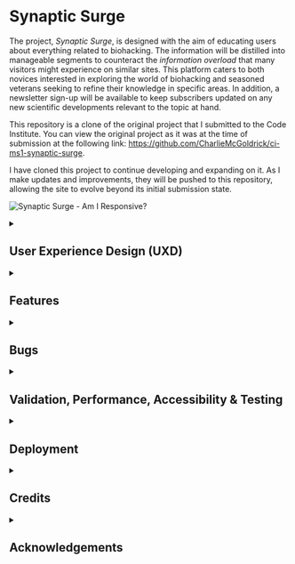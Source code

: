 # Synaptic Surge

The project, *Synaptic Surge*, is designed with the aim of educating users about everything related to biohacking. The information will be distilled into manageable segments to counteract the *information overload* that many visitors might experience on similar sites. This platform caters to both novices interested in exploring the world of biohacking and seasoned veterans seeking to refine their knowledge in specific areas. In addition, a newsletter sign-up will be available to keep subscribers updated on any new scientific developments relevant to the topic at hand.

This repository is a clone of the original project that I submitted to the Code Institute. You can view the original project as it was at the time of submission at the following link: https://github.com/CharlieMcGoldrick/ci-ms1-synaptic-surge.

I have cloned this project to continue developing and expanding on it. As I make updates and improvements, they will be pushed to this repository, allowing the site to evolve beyond its initial submission state.

![Synaptic Surge - Am I Responsive?](assets/images/readme/synaptic-surge-am-i-responsive.webp)

<details>
<summary><h2>User Experience Design (UXD)</h2></summary>

<details>
<summary><h3>Strategy</h3></summary>
<details>
<summary><h4>User Stories</h4></summary>

#### First Time Visitor Goals ####

- As a First Time user, I want to easily understand the main purpose of the site and learn more about the concepts of Biohacking.
- As a First Time user, I want to be able to easily navigate throughout the site to find informative content and educational resources.
- As a First Time user, I want to view the website and content clearly on my mobile device.
- As a First Time user, I want to find ways to follow the Biohacking education platform on different social media platforms.

#### Returning Visitor Goals ####

- As a Returning user, I want to find and explore new content and resources about Biohacking so that I can continue my learning journey.
- As a Returning user, I want to be able to interact with other users or experts in the field, so I can deepen my understanding and share ideas.
- As a Returning user, I want to contact the organisation so I can request more information or suggest topics for future content.

#### Frequent Visitor Goals ####

- As a Frequent user, I want to check to see if there are any new articles, videos, or resources about Biohacking.
- As a Frequent user, I want to check to see if there are any new developments or trends in the field of Biohacking.
- As a Frequent user, I want to sign up for the Newsletter so that I am emailed any major updates and/or changes to the website or new insights in the field of Biohacking.

</details>
<details>
<summary><h4>Site Owner Goals</h4></summary>

- As a Site Owner, I want to create an intuitive and responsive website that effectively educates users about Biohacking.
- As a Site Owner, I want to be able to inform users of new content, resources, or changes to the site, keeping them engaged and up-to-date.
- As a Site Owner, I want to generate revenue by promoting relevant products, services, or partnerships related to Biohacking.
- As a Site Owner, I want more exposure for the website's social media pages to build a broader community around the subject of Biohacking.
- As a Site Owner, I want to be able to receive communication from site visitors, allowing for feedback, content suggestions, and community interaction.
- As a Site Owner, I want to be able to show visitors the team behind the website, to build trust and further establish the site's credibility in the field of Biohacking.

</details>
<details>
<summary><h4>Competition</h4></summary>

I have found a variety of sites that include information on Biohacking; [Biohackers Lab](https://www.biohackerslab.com/), [David Asprey](https://daveasprey.com/), [Biohacking Collective](https://biohackingcollective.com/), [Found My Fitness](https://www.foundmyfitness.com/), [Quantified Self](https://quantifiedself.com/), and [Ben Greenfield Life](https://bengreenfieldlife.com/). Many of them seem to revolve around a personality, which gives the information on the site more credibility. This would be difficult to compete with currently, however, with a successful, monetizable site I could hire scientific professionals to give *Synaptic Surge* more credence. When in comes to design the sites have several strengths and weaknesses:

[Biohackers Lab](https://www.biohackerslab.com/)

Strengths

- Clean and organised layout
- Good colour contrast between the orange and white
- Has a variety of content; text, images, videos & podcasts

Weaknesses

- Navbar isn't sticky which requires unnecessary scrolling to navigate the site
- Sections could be broken up with more colours instead of being white
- Poor colour contrast on certain pages between black and orange. Should be orange and white
- Generally responsive but fonts seem to big on mobile and the content could be broken up more

[David Asprey](https://daveasprey.com/)

Strengths

- Authoritative site due to it being linked with David Asprey (*Father of Biohacking*)
- Hover interactions on all elements
- High quality images

Weaknesses

- Black and yellow lines on homepage don't really work. I understand that it's part of his book *Smarter Not Harder* but it doesn't fit the otherwise clean blue and white colour scheme
- Articles could be broken up into sub-categories
- Generally responsive but navigation doesn't display properly on mobile

[Biohacking Collective](https://biohackingcollective.com/)

Strengths

- Responsive
- Good colour contrast

Weaknesses

- Poor layout, it's difficult to find specific information

[Found My Fitness](https://www.foundmyfitness.com/)

Strengths

- Authoritative site due to it's link with Dr. Rhonda Patrick
- Responsive
- Good colour contrast
- Clean and organised layout

Weaknesses

- Limited interaction on elements leave it feeling a bit data
- A lot of scrolling on mobile when looking at 'Topics' articles

[Quantified Self](https://quantifiedself.com/)

Strengths

- Minimalist design focused on content
- Text, images & videos
- Responsive

Weaknesses

- Poor contrast on hover elements

[Ben Greenfield Life](https://bengreenfieldlife.com/)

Strengths

- Good colour scheme
- Text, images, videos, podcasts

Weaknesses

- Poor contrast on hover elements
- Difficult to find sought after information on mobile
- A lot of scrolling to find certain articles

Many of these sites produce podcasts, which is currently an unattainable content feature. However, I believe there is a potential niche in the podcast space for anecdotal podcasts, where I would interview users of *Synaptic Surge* and listen to their Biohacking experiences. This approach has proven successful with content creators such as:

- Dr Anthony Chaffe - His focus is on the Carnivore Diet and its myriad of benefits
- Jake Steiner - His focus is on eyesight, specifically managing and even reversing myopia
Dr Chaffe also interviews scientific peers, but I believe his interviews with regular people are quite powerful, as are Jake's, because it makes the subject matter more relatable.

In addition to the sites focused specifically on biohacking, there are other platforms like Healthline and Medical News Today that cover a broader range of topics, including biohacking. These websites generally have a clear and intuitive design, with well-structured content. However, they can sometimes overwhelm users with an excessive amount of information. To improve the user experience, it would be beneficial for these sites to break down their content into more manageable chunks, while still providing clear information. This can be achieved by utilising techniques that reduce visual clutter, such as using collapsible sections, implementing clear headings and subheadings, and incorporating interactive elements that allow users to explore the content at their own pace. By presenting information in a more digestible format, these websites could enhance usability and make it easier for users to find the specific information they are looking for.
</details>

<details>
<summary><h4>Competition Revisited</h4></summary>
I have decided to revisit the strategy plane after working on the scope. Biohacking is a vast topic, and I believe I should start with a smaller vertical slice so that the site has a strong focus to begin with and then can be expanded once that area is covered (*The long WOW!*). I have decided to focus on Nootropics as it's an area that I believe isn't as well known as other areas of Biohacking such as nutrition, exercise, and sleep.

The competition for this specific area features a variety of different sites; [Braintropic](https://www.braintropic.com/), [Neurohacker](https://neurohacker.com/), [Quantified Bob](https://www.quantifiedbob.com/), and [Nootriment](https://nootriment.com/). Compared to the Biohacking sites, these Nootropic sites don't have a focus on personalities but instead on education with links to scientific studies. This is more in line with what I had in mind for the MVP of *Synaptic Surge*. I think [Braintropic](https://www.braintropic.com/) and [Nootriment](https://nootriment.com/) do a great job of presenting information in a coherent, structured way, but this could still be improved, especially on mobile.
</details>

<details>
<summary><h4>Strategy Tradeoffs</h4></summary>

![Synaptic Surge Tradeoff Table](assets/images/readme/uxd/strategy/synaptic_surge_strategy_tradeoffs_table.png)

![Synaptic Surge Tradeoff_Graph](assets/images/readme/uxd/strategy/synaptic_surge_strategy_tradeoffs_graph.png)
</details>
</details>

<details>
    <summary><h3>Scope</h3></summary>

<details>
    <summary><h4>Sprint 1</h4></summary>

#### Sprint 1 Features ####

- Landing Page
- Nav Bar
- Responsive website
- An education page template to fulfil *Educate users about Biohacking*. The first entries to use this template will be:
  1. Supplementation: This includes the use of various supplements, such as vitamins, minerals, and nootropics, that are believed to enhance various aspects of health and performance, including cognitive function
- About Page - to fulfil *Educate users about Biohacking*
- Basic Form - to fulfil *Sign up for site updates / new scientific studies*
- Footer with socials - to fulfil *Increase Social media presence*

#### Sprint 1 Requirement Types ####

- Languages: HTML, CSS & Javascript
- Text
- Images
- Video

</details>

<details>
    <summary><h4>Sprint 2</h4></summary>

#### Sprint 2 Features ####

- Search Bar - to fulfil *Ability to search for keywords*

#### Sprint 2 Requirement Types ####

- Languages: HTML, CSS & Javascript

</details>

<details>
    <summary><h4>Sprint 3+</h4></summary>

#### Sprint 3+ Features ####

- More information on biohacking - to fulfil the ongoing business goal; *Educate users about Biohacking*
  1. Nutrition and Diet: Biohackers pay close attention to what they consume, and often experiment with different diets (such as ketogenic, paleo, or intermittent fasting) to see how they affect health and performance
  2. Exercise and Physical Activity: Biohackers often use specific exercise regimens to improve physical and mental health. This can range from traditional workout routines to more cutting-edge approaches like high-intensity interval training (HIIT) or electrical muscle stimulation
  3. Sleep Optimization: Many biohackers focus on improving both the quantity and quality of their sleep, often using various tracking devices to monitor their sleep patterns and make necessary adjustments
  4. Meditation and Mindfulness: This includes practices that improve mental health and reduce stress, such as mindfulness exercises, breathing techniques, and various forms of meditation
  5. Technology: Biohackers often use wearable technology to track various health metrics (like heart rate variability or sleep patterns) and make data-informed decisions about their lifestyle changes
  6. Genetic and Microbiome Testing: Some biohackers use genetic testing to understand their genetic predispositions and make lifestyle changes accordingly. Similarly, microbiome testing can provide information about gut health, which is increasingly recognized as a significant factor in overall health
  7. Environmental Design: This can involve optimizing personal living and working spaces to support health and well-being, such as using standing desks, optimizing light for circadian rhythms, or using air purifiers to improve air quality
- Forum - to fulfil *Ability to converse with other users and experts*
- Advanced Search - to fulfil *Ability to search by specific requirement e.g. Mood, Depression, Sleep, etc*
- Advanced Form - to fulfil *Individual form choice so users get the specific information they want*
- Podcasts - to fulfil *Anecdotal evidence from users*

#### Sprint 3+ Requirement Types ####

- Languages: HTML, CSS & JavaScript, Python (perhaps node.js instead), SQL
- Framework: NodeJs (Either this or python for the backend)
- Text
- Images
- Video
- Audio

</details>
</details>

<details>
    <summary><h3>Structure</h3></summary>

Touchpoints - Responsive Website

![Synaptic Surge Information Architecture](assets/images/readme/uxd/structure/synaptic-surge-information-architecture.png)
</details>

<details>
    <summary><h3>Skeleton</h3></summary>

<h4>Desktop Wireframes</h4>
<details>
    <summary><h5>Landing Page</h5></summary>

![Desktop Landing Page](assets/images/readme/uxd/skeleton/desktop-landing-page.png)
</details>

<details>
    <summary><h5>About Page</h5></summary>
    
![Desktop About Page](assets/images/readme/uxd/skeleton/desktop-about-page.png)
</details>

<details>
    <summary><h5>Supplement Page (General)</h5></summary>

![Desktop Supplement Page - General](assets/images/readme/uxd/skeleton/desktop-supplement-page-general.png)
</details>

<details>
    <summary><h5>Supplement Page (Specific)</h5></summary>

![Desktop Supplement Page - Specific](assets/images/readme/uxd/skeleton/desktop-supplement-page-specific.png)
</details>

<details>
    <summary><h5>Footer</h5></summary>

![Desktop Footer](assets/images/readme/uxd/skeleton/desktop-footer.png)
</details>

<h4>Tablet Wireframes</h4>
<details>
    <summary><h5>Landing Page</h5></summary>

![Tablet Landing Page](assets/images/readme/uxd/skeleton/tablet-landing-page.png)
</details>

<details>
    <summary><h5>About Page</h5></summary>

![Tablet About Page](assets/images/readme/uxd/skeleton/tablet-about-page.png)
</details>

<details>
    <summary><h5>Supplement Page (General)</h5></summary>

![Tablet Supplement Page - General](assets/images/readme/uxd/skeleton/tablet-supplement-page-general.png)
</details>

<details>
    <summary><h5>Supplement Page (Specific)</h5></summary>

![Tablet Supplement Page - Specific](assets/images/readme/uxd/skeleton/tablet-supplement-page-specific.png)
</details>

<details>
    <summary><h5>Footer</h5></summary>

![Tablet Footer](assets/images/readme/uxd/skeleton/tablet-footer.png)
</details>

<h4>Mobile Wireframes</h4>
<details>
    <summary><h5>Landing Page</h5></summary>

![Mobile Landing Page](assets/images/readme/uxd/skeleton/mobile-landing-page.png)
</details>

<details>
    <summary><h5>About Page</h5></summary>

![Mobile About Page](assets/images/readme/uxd/skeleton/mobile-about-page.png)
</details>

<details>
    <summary><h5>Supplement Page (General)</h5></summary>

![Mobile Supplement Page - General](assets/images/readme/uxd/skeleton/mobile-supplement-page-general.png)
</details>

<details>
    <summary><h5>Supplement Page (Specific)</h5></summary>

![Mobile Supplement Page - Specific](assets/images/readme/uxd/skeleton/mobile-supplement-page-specific.png)
</details>

<details>
    <summary><h5>Footer</h5></summary>

![Mobile Footer](assets/images/readme/uxd/skeleton/mobile-footer.png)
</details>
</details>


<details>
    <summary><h3>Surface</h3></summary>

<h4>Fonts</h4>

Headings - [Roboto Slab](https://fonts.google.com/specimen/Roboto+Slab?query=Roboto+Slab)
I'm going with Roboto Slab for my headings. It's a cool mix of modern and classic, and it's got a style that really stands out. Plus, it's easy for anyone to read.

Body Text - [Open Sans](https://fonts.google.com/specimen/Open+Sans?query=Open+Sans)
For everything else, I'm using Open Sans. It's incredibly versatile, and it looks good on any device. It's simple, friendly, and really easy to read - just what I need for my site's main text.

<h4>Colours</h4>

![Synaptic Surge Colour Swatch](assets/images/readme/uxd/surface/synaptic_surge_colour_swatch.png)

- #0A1936 (Dark Navy Blue): I could use this as my primary color. It's great for major elements like the header, footer, or primary background color. I can also use it for important text.
- #B6BDE5 (Light Pastel Blue): This light and airy color could serve as a background color for certain sections to provide contrast with the darker blue. It's also a good color for secondary text, borders, or backgrounds of cards or insets where I want the content to stand out.
- #D3A518 (Dark Goldenrod): This is a strong, vibrant color that can serve as a highlight or accent color. I can use it for calls to action, buttons, or other elements I want to draw attention to. As it's quite a rich color, using it sparingly can make my design pop without being overpowering.
- #F1F1E6 (Very Pale Yellow): This very light color is excellent for backgrounds, especially if I want a slightly warmer tone than pure white. I can also use it for elements like tooltips, drop-down menus, or modals where I want a contrast with the main page.

<summary><h4>Technologies Used</h4></summary>

<details>
<summary><h5>Languages</h5></summary>

- HTML
- CSS
- Javascript

</details>

<details>
<summary><h5>Websites, Software & other Tools</h5></summary>

- [Codeanywhere](https://codeanywhere.com/solutions/collaborate) This is was my IDE for the project.
- [CodePen](codepen.io) I used this to test code outside of [Codeanywhere](https://codeanywhere.com/solutions/collaborate) so that I didn't use up hours unnecessarily. I also used it to find the right filter colour for my SVGs.
- [Git](https://git-scm.com/) Used to commit and push code to [Github](https://github.com/).
- [Github](https://github.com/) This was used as a remote repository and I also used Github pages to host the live site.
- [Conventional Commits](https://www.conventionalcommits.org/en/v1.0.0-beta.2/) Used to learn and stick to a conventional commit framework.
- [Midjourney](https://www.midjourney.com/) I used this AI tool for image generation.
- [Photoshop](https://www.adobe.com/uk/products/photoshop.html) Used for Creating, Editing, resizing and converting images to webp.
- [Illustrator](https://www.adobe.com/uk/products/illustrator.html) Used to create vectors from AI generated images and perosnally made images
- [AdobeXD](https://helpx.adobe.com/support/xd.html) Used to create wireframes.
- [Google Fonts](https://fonts.google.com/) Sourcing fonts.
- [Google Webfonts Helper](https://gwfh.mranftl.com/fonts) Used to download google fonts in WOFF2 format.
- [W3Schools](https://www.w3schools.com/) Used to learn more about CSS and Javascript.
- [CSS Tricks](https://css-tricks.com/snippets/css/a-guide-to-flexbox/) Used for a clearer, more comprehensive look at flexbox.
- [MDN Web Docs](https://developer.mozilla.org/en-US/docs/Web/JavaScript) Used to learn more about Javascript.
- [Youtube](https://www.youtube.com/) Used to learn more about Git, CSS and Javascript.
- [Codepen](https://codepen.io/sosuke/pen/Pjoqqp) Used to learn more about CSS and Javascript.
- [Am I Responsive?](https://ui.dev/amiresponsive) Used to create mock-ups for various screen sizes.
- [Color Space](https://mycolor.space/) Used to create colour palette.
- [Dynamic Drive](http://tools.dynamicdrive.com/favicon/) Used to create favicon.

</details>
</details>
</details>
</details>

<details>

<summary><h2>Features</h2></summary>

<h3>Navigation</h3>
Each page features a responsive navigation bar with the brand name on the left and brand logo in the middle. To the right are the other navigational elements; About & Supplements. About & Supplements can be hovered over to reveal more navigation items.

On mobile, the brand logo is on the left and the brand name is hidden. On the right is a hamburger menu which reveals the navigation menu when touched.

<h3>Hero Section</h3>
Each page has a hero section that often has a heading and then a small paragraph related to the page that the user is on. There are footnotes that open up in a new tab, linking to scientific studies to back up the cliams. There is a call to action button on each hero section which takes the user further down the page.

On the about page there are three CTA buttons so the user can quickly navigate to nootropics, minerals or vitamins.

For the specific supplement pages, the heading and paragraph is replace by a table that features the relevant supplement and a few highlights about it.

<h3>Dropdown Section</h3>
Each page has a dropdown section which the CTA buttons on the hero section take the user to. In this section the user can interact with the dropdowns to see the content that they wish to see.

On the home page the user can switch the content between the popular supplements provided.

On the about page, the information on this page is static and it has a paragraph and video educating the user about Biohacking.

On the general supplement page there are three dropdown sections, so the user can choose content whether they're interesting in nootropics, minerals or vitamins.

Finally, on the specific supplement pages the user can switch between: overview, functionality, benefits, side effects, drug interactions and dosage. Each specific supplement has a CTA to purchase the relevant supplement.

<h3>Footer</h3>
Each page has a footer which contains a form (with form validation) that users can fill out to join Synaptic Surge's newsletter. When a user fills this page out they are taken to a thank you page. Below the form are the social media icosn which open on another page.

<h3>Thank You Page</h3>
When the form is submitted the user is taken to the thank you page, where they can navigate back to the homepage with a button.
</details>

<details>
<summary><h2>Bugs</h2></summary>

<h3>Known Bugs</h3>

- Mobile Menu - Clicking on nav content that is on the same page will scroll but the menu won't close. E.g. about.html > #dropdown-section-about
- Mobile Hover - Hover styles stay implemented when using a touch screen.

<h3>Fixed Bugs</h3>

- [Nav Spacing](https://github.com/CharlieMcGoldrick/ci-ms1-synaptic-surge/commit/25d195257de602621673bfcb61336389f6979bc9)  - Delete extra li tag to fix nav spacing.
- [Slow Site](https://github.com/CharlieMcGoldrick/ci-ms1-synaptic-surge/commit/0f8b56564a76a41ac5e81ceb09cbd3a894df15a2) - Change images from png to webp.
- [ID Not Being Found](https://github.com/CharlieMcGoldrick/ci-ms1-synaptic-surge/commit/e33d28e2946d4e21112efacc151467e7037f6767) - Add '-' to supplement dropdown in index-cascading-dropdown.js.
- [Code Outside Of Appropriate Function](https://github.com/CharlieMcGoldrick/ci-ms1-synaptic-surge/commit/9decc403ef6dee70a35cb45b1d537cfb3ee32646) - Move while and for loop into generate function.
- [DOMContentLoaded Not Working](https://github.com/CharlieMcGoldrick/ci-ms1-synaptic-surge/commit/6201b140a04b9e731cfd7a23857e7a4958c198b3) - Add missing ')' at the end of event.
- [Content Not Appearing](https://github.com/CharlieMcGoldrick/ci-ms1-synaptic-surge/commit/4dbdbd4d7a04b0419d651c77e9aab1a0649965c3) - Change 'delete' to 'remove' so that the content doesn't disappear entirely.
- [Class Not Being Found](https://github.com/CharlieMcGoldrick/ci-ms1-synaptic-surge/commit/d6aff89ba67e6d6c2877a338bdf1508a61120d8b) - Change 'getElementById' to 'getClementsByClassName'. Also add 'Array.from.
- [Too Many Dashes In Comments Validation](https://github.com/CharlieMcGoldrick/ci-ms1-synaptic-surge/commit/afbc4ecb91141fe49fae868ea79fcc88a8652480) - Remove any extra '-' from comments.
- [Animation Timing Function Not Working](https://github.com/CharlieMcGoldrick/ci-ms1-synaptic-surge/commit/ca251f00a2b790d245336a21ca43fed1cde3bdfc) - Remove extra 'a'.
- [Buttons In A Tag Validation](https://github.com/CharlieMcGoldrick/ci-ms1-synaptic-surge/commit/f460f3228532b311585c8429ab62cf7fb3136912) - Remove buttons from a tags for validation.
- [Scrollbar On X](https://github.com/CharlieMcGoldrick/ci-ms1-synaptic-surge/commit/2fb0dbf6612574bd3c80d21c318d164cc4b63a69) - Add 'overflow-x: hidden;' to stop overflow after adding '.side-panel'.
- [Z-Index Not Working On Hamburger](https://github.com/CharlieMcGoldrick/ci-ms1-synaptic-surge/commit/48fcee1ce04538d06acaea7af7ddde45b41bbd34) - Add 'position: relative;' so that 'z-index' works.
- [Non Li In Ul Validation](https://github.com/CharlieMcGoldrick/ci-ms1-synaptic-surge/commit/9645c248ebc5f8cf6b930ee23ecaf200310f3d22) - Add 'hamburger' div to li for validation.
- [Mobile Nav Disappeared](https://github.com/CharlieMcGoldrick/ci-ms1-synaptic-surge/commit/59330d1100195efe366042f2daabf281cf5071da) - Add 'mobile-nav' again after I accidently deleted it.
- [Wrong Content](https://github.com/CharlieMcGoldrick/ci-ms1-synaptic-surge/commit/2aff5f9cb3288db42e9959846b55260fd0a41771) - Swap content between '404.html' and 'thank-you.html'.
- [Youtube Link Not Working](https://github.com/CharlieMcGoldrick/ci-ms1-synaptic-surge/commit/69d2e47f19d3ec0c260d93477693cf120579ad1a) - Add actual embed link so youtube video shows.
- [404 Error With Links](https://github.com/CharlieMcGoldrick/ci-ms1-synaptic-surge/commit/47434071b19b64852ebeb4779fc92399044e655f) - Reorganise file path and delete any unnecessary parts of a link.
- [Button Hover Colour](https://github.com/CharlieMcGoldrick/ci-ms1-synaptic-surge/commit/2fbcd5c78e91582ed97bcadd55af6a66662cac23) - Add 'color: var(--primary-colour);' to appropriate hover class.
- [Wrong Stylesheet](https://github.com/CharlieMcGoldrick/ci-ms1-synaptic-surge/commit/f195b92115bcf29aa4ac5a78623236c61f766222) - Add correct stylesheet to 'thank-you.html'.
- [Mobile Menu Flashing On Page Load](https://github.com/CharlieMcGoldrick/ci-ms1-synaptic-surge/commit/f195b92115bcf29aa4ac5a78623236c61f766222) - Add inline CSS so that the mobile menu loads in hidden.

</details>

<details>
<summary><h2>Validation, Performance, Accessibility & Testing</h2></summary>

<h4>Validation</h4>
Every page passed [w3C HTML Validation](https://validator.w3.org/nu/)
<details>
<summary><h4>HTML Validation</h4></summary>

![w3C Validator - Markup - Home](assets/images/readme/html-validation/w3c-validator-markup-home.webp)
![w3C Validator - Markup - About](assets/images/readme/html-validation/w3c-validator-markup-about.webp)
![w3C Validator - Markup - Supplements](assets/images/readme/html-validation/w3c-validator-markup-supplements.webp)
![w3C Validator - Markup - Ashwagandha](assets/images/readme/html-validation/w3c-validator-markup-ashwagandha.webp)
![w3C Validator - Markup - Rhodiola Rosea](assets/images/readme/html-validation/w3c-validator-markup-rhodiola-rosea.webp)
![w3C Validator - Markup - Magnesium](assets/images/readme/html-validation/w3c-validator-markup-magnesium.webp)
![w3C Validator - Markup - Potassium](assets/images/readme/html-validation/w3c-validator-markup-potassium.webp)
![w3C Validator - Markup - Vitamin A](assets/images/readme/html-validation/w3c-validator-markup-vitamin-a.webp)
![w3C Validator - Markup - Vitamin E](assets/images/readme/html-validation/w3c-validator-markup-vitamin-e.webp)
</details>

Every page passed [w3C CSS Validation](https://jigsaw.w3.org/css-validator/#validate_by_input)
<details>
<summary><h4>CSS Validation</h4></summary>

![w3C Validator - Markup - Home](assets/images/readme/css-validation/w3c-validator-css-style.webp)
![w3C Validator - Markup - About](assets/images/readme/css-validation/w3c-validator-css-messages.webp)
![w3C Validator - Markup - Supplements](assets/images/readme/css-validation/w3c-validator-css-fonts.webp)
![w3C Validator - Markup - Ashwagandha](assets/images/readme/css-validation/w3c-validator-css-utilities.webp)

</details>

<h3>Performance & Accessibility</h3> 
I used [WAVE Web Accessibility Evaluation Tool](https://wave.webaim.org/) and all pages passed with 0 errors. I also used [Google Lighthouse](hhttps://developer.chrome.com/docs/lighthouse/overview) and every page was in the high greens for performance, accessbility and best practises.
<details>
<summary><h4>Google Lighthouse</h4></summary>

![Google Lighthouse - Homepage - Desktop](assets/images/readme/google-lighthouse/google-lighthouse-homepage-desktop.webp)
![Google Lighthouse - Homepage - Mobile](assets/images/readme/google-lighthouse/google-lighthouse-homepage-mobile.webp)
![Google Lighthouse - About Page - Desktop](assets/images/readme/google-lighthouse/google-lighthouse-about-page-desktop.webp)
![Google Lighthouse - About Page - Mobile](assets/images/readme/google-lighthouse/google-lighthouse-about-page-mobile.webp)
![Google Lighthouse - Supplement Page - Desktop](assets/images/readme/google-lighthouse/google-lighthouse-supplement-page-desktop.webp)
![Google Lighthouse - Supplement Page - Mobile](assets/images/readme/google-lighthouse/google-lighthouse-supplement-page-mobile.webp)
![Google Lighthouse - Ashwagandha Page - Desktop](assets/images/readme/google-lighthouse/google-lighthouse-ashwagandha-desktopwebp.webp)
![Google Lighthouse - Ashwagandha Page - Mobile](assets/images/readme/google-lighthouse/google-lighthouse-ashwagandha-mobile.webp)
![Google Lighthouse - Rhodiola Rosea Page - Desktop](assets/images/readme/google-lighthouse/google-lighthouse-rhodiola-rosea-page-desktop.webp)
![Google Lighthouse - Rhodiola Rosea Page - Mobile](assets/images/readme/google-lighthouse/google-lighthouse-rhodiola-rosea-page-mobile.webp)
![Google Lighthouse - Magnesium Page - Desktop](assets/images/readme/google-lighthouse/google-lighthouse-magnesium-page-desktop.webp)
![Google Lighthouse - Magnesium Rosea Page - Mobile](assets/images/readme/google-lighthouse/google-lighthouse-magnesium-page-mobile.webp)
![Google Lighthouse - Potassium Page - Desktop](assets/images/readme/google-lighthouse/google-lighthouse-potassium-page-desktop.webp)
![Google Lighthouse - Potassium Rosea Page - Mobile](assets/images/readme/google-lighthouse/google-lighthouse-potassium-page-mobile.webp)
![Google Lighthouse - Vitamin A Page - Desktop](assets/images/readme/google-lighthouse/google-lighthouse-vitamin-a-page-desktop.webp)
![Google Lighthouse - Vitamin A Rosea Page - Mobile](assets/images/readme/google-lighthouse/google-lighthouse-vitamin-a-page-mobile.webp)
![Google Lighthouse - Vitamin A Page - Desktop](assets/images/readme/google-lighthouse/google-lighthouse-vitamin-e-page-desktop.webp)
![Google Lighthouse - Vitamin A Rosea Page - Mobile](assets/images/readme/google-lighthouse/google-lighthouse-vitamin-e-page-mobile.webp)

</details>

<h3>Testing</h3>
1. I have tested the functionality. All of the links go to the desired locations and the link hover styles work. If the link is external then it opens up on another page. The navbar slides down when it's hovered and the hamburger menu opens when using a touch scrren. The form submits on all pages and the user is greeted with a thank you page that has a button to take them back.
2. The website works as intended on Chrome, Firefox and Edge.
3. I've tested the website on a laptop (1366x766px) and a Samsung Galaxy S9 (360x740px).
</details>

<details>
<summary><h2>Deployment</h2></summary>

I have deployed this website on GitHub Pages. To do this yourself, follow the steps below:

1. Log in to your GitHub account and navigate to the repository you wish to deploy.
2. Click on the "Settings" tab.
3. In the left-hand navigation menu, click on the "Pages" button.
4. Under "Source", click on the dropdown that says "None" and then select "main".
5. Wait for a few seconds and the page should automatically refresh.
6. In GitHub Pages, you can see the link to your published site.

To make a clone of this repository, follow these steps:

1. Login to your GitHub account.
2. Go to the repository by visiting the link: [Charlie McGoldrick Github - Synaptic Surge Repo](https://github.com/CharlieMcGoldrick/ci-ms1-synaptic-surge).
3. Click the "Code" button and then use the copy button next to the link to copy the link.
4. In your IDE of choice, open a new terminal and use the following clone command:
   `git clone <https://github.com/CharlieMcGoldrick/ci-ms1-synaptic-surge.git>`.
5. You will now have a copy of the repository in you local version.

To fork this repository, follow these steps:

1. Log in to your GitHub account.
2. Go to the repository you want to fork, which is located at:  [Charlie McGoldrick Github - Synaptic Surge Repo](https://github.com/CharlieMcGoldrick/ci-ms1-synaptic-surge).
3. In the top-right corner of the repository page, click on the "Fork" button
4. GitHub will prompt you to select where you want to fork the repository. Choose your personal account or organization.
5. Wait for the forking process to complete. Once it's done, you will be redirected to your forked repository under your GitHub account.

NOTE: Any changes pushed to the main branch automatically show up on the website.

</details>

<details>
<summary><h2>Credits</h2></summary>

- [W3Schools](https://www.w3schools.com/) Used to learn more about CSS and Javascript, such as flexbox [Flexbox](https://www.w3schools.com/css/css3_flexbox.asp) and [Cascading Dropdowns](https://www.w3schools.com/howto/howto_js_cascading_dropdown.asp).
- [CSS Tricks](https://css-tricks.com/snippets/css/a-guide-to-flexbox/) Used for a clearer, more comprehensive look at flexbox.
- [MDN Web Docs](https://developer.mozilla.org/en-US/docs/Web/JavaScript) Used to learn more about Javascript.
- [Kevin Powell](https://www.youtube.com/@KevinPowell) Helpful CSS tips, like the use of *inset*.
- [Free Code Camp](https://www.youtube.com/@freecodecamp) To learn JavaScript.
- [Midjourney](https://www.midjourney.com/) I used this AI tool for image generation.
- [CodePen](https://codepen.io/sosuke/pen/Pjoqqp) Filter generation to convert black to target hex colour.
- [Am I Responsive?](https://ui.dev/amiresponsive) Used to create mock-ups for various screen sizes.
- [Color Space](https://mycolor.space/) Used to create colour palette.
- [Dynamic Drive](http://tools.dynamicdrive.com/favicon/) Used to create favicon.

</details>

<details>
<summary><h2>Acknowledgements</h2></summary>

- Thank you to my mentors, Graeme Taylor, Brian Macharia, and Code Institute (including the Slack community), for the great support, advice, and guidance.
- Thank you to my friends and family for their patience and understanding whilst working on this project.

</details>
